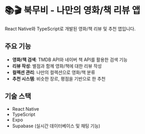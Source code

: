 # 📚🎬 북무비 - 나만의 영화/책 리뷰 앱

React Native와 TypeScript로 개발된 영화/책 리뷰 및 추천 앱입니다.

## 주요 기능

- **영화/책 검색**: TMDB API와 네이버 책 API를 활용한 검색 기능
- **리뷰 작성**: 별점과 함께 영화/책에 대한 리뷰 작성
- **컬렉션 관리**: 나만의 컬렉션으로 영화/책 분류
- **추천 시스템**: 비슷한 장르, 평점을 기반으로 한 추천

## 기술 스택

- React Native
- TypeScript
- Expo
- Supabase (실시간 데이터베이스 및 채팅 기능)
